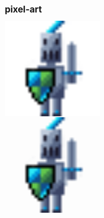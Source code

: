 # pixel-art

<img src="lovag.png" alt="Példa kép" width="300">
<img src="data:image/png;base64,iVBORw0KGgoAAAANSUhEUgAAACAAAAAgCAYAAABzenr0AAABg2lDQ1BJQ0MgcHJvZmlsZQAAKJF9
kT1Iw0AcxV9TRZGKgh2kOGSoTlZERRy1CkWoEGqFVh1MLv2CJg1Jiouj4Fpw8GOx6uDirKuDqyAI
foC4C06KLlLi/5JCixgPjvvx7t7j7h0g1MtMszrGAU23zVQiLmayq2LXK4IQ0I8IxmRmGXOSlITv
+LpHgK93MZ7lf+7P0avmLAYEROJZZpg28Qbx9KZtcN4nDrOirBKfE4+adEHiR64rHr9xLrgs8Myw
mU7NE4eJxUIbK23MiqZGPEUcVTWd8oWMxyrnLc5aucqa9+QvDOX0lWWu0xxCAotYggQRCqoooQwb
MVp1UiykaD/u44+4folcCrlKYORYQAUaZNcP/ge/u7XykxNeUigOdL44zscw0LULNGqO833sOI0T
IPgMXOktf6UOzHySXmtp0SOgbxu4uG5pyh5wuQMMPhmyKbtSkKaQzwPvZ/RNWWDgFuhZ83pr7uP0
AUhTV8kb4OAQGClQ9rrPu7vbe/v3TLO/H17Dcp/baS+4AAAABmJLR0QA/wD/AP+gvaeTAAAACXBI
WXMAAC4jAAAuIwF4pT92AAAAB3RJTUUH6QMCESQkwDmegQAAABl0RVh0Q29tbWVudABDcmVhdGVk
IHdpdGggR0lNUFeBDhcAAAKdSURBVFjDxVdNaxNRFD0vmdD4sVIKYjZFSDeOYrKzO2uRlFTEFKEG
dyXGWaqUjH+gCQziciihO5lNIZAPIYtSJKBdVBKhI2gj4sYQEAZFg7UxeS46M8xMY8l8JN7NvMvM
e+fce8+77w2BB8a2O1QutnDmRQEATgLYV0oZOsxc4jE4o5QyPTvzfR6CB+yCu8qABdyvlDJ9J+vY
JvBy56Optjtv3wMAGnUZAPySyPfHVgIN3M16jggszc+bwJ8+eagNg2MhYDQ19ZoFtIGQr9CREXic
fWbyZ+8sm3whX6GNujwUCZ+buhuj/9z8BAD+sZRAq/nWxrrpCeDX2DSgRa9GDgB4U9vEyAkY085M
TIAQAh/DOBbxUI0oyeWCAH6rbt8auWZT4QtnAXyPRNk/jbqMSJTFSmrhWAxmCHBGEvl9K+kkl9MV
Lok8AYDXagUi+YpxfkAS+a4jAkkud1oS+Z8Gn/7juyNkDH43yeX8ksj3bBOQRP6HOvwKYFIS+YHf
CWrElqZk1VrPUQnYdgcAJgFALrawfPmR/q5Z66KWqep+9QsB1po0Wy5AiS+iWi4Aa01aPTwxiatd
IBdbJr9ZO1rWWIhC8H1ALEQxsyEgFqJAOkxiIXrC1TbUwNWzXwdv7x4Myz/omIADcBlAx6Klb463
oRFcs0HgBgFuSyJ/ybgt3fQBgnSY3t6+qUcvv7qmv1RKGSylV01tORJlp8ZyFijxxCFDQkxnwkpq
4YbXBMj61bJJ9Uo8AaTDSHI5EEIGtuWRZKC9ewAlngB767z1HjAWo9P3Zinb7lAAdOZ6imq3nySX
ozNz9+moM0D2nm9BPncKdx9kAUI8icquCImQr+jC+x8EPDdHBKQri8f6I/01m744p4tt790msfp2
1/sLyjcq32Huw1EAAAAASUVORK5CYII=" width="300" />
